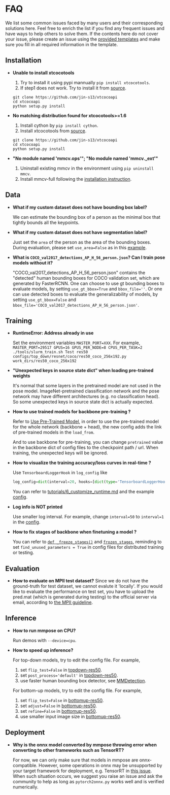 # FAQ

We list some common issues faced by many users and their corresponding solutions here.
Feel free to enrich the list if you find any frequent issues and have ways to help others to solve them.
If the contents here do not cover your issue, please create an issue using the [provided templates](/.github/ISSUE_TEMPLATE/error-report.md) and make sure you fill in all required information in the template.

## Installation

- **Unable to install xtcocotools**

  1. Try to install it using pypi mannually `pip install xtcocotools`.
  1. If step1 does not work. Try to install it from [source](https://github.com/jin-s13/xtcocoapi).

  ```
  git clone https://github.com/jin-s13/xtcocoapi
  cd xtcocoapi
  python setup.py install
  ```

- **No matching distribution found for xtcocotools>=1.6**

  1. Install cython by `pip install cython`.
  1. Install xtcocotools from [source](https://github.com/jin-s13/xtcocoapi).

  ```
  git clone https://github.com/jin-s13/xtcocoapi
  cd xtcocoapi
  python setup.py install
  ```

- **"No module named 'mmcv.ops'"; "No module named 'mmcv._ext'"**

  1. Uninstall existing mmcv in the environment using `pip uninstall mmcv`.
  1. Install mmcv-full following the [installation instruction](https://mmcv.readthedocs.io/en/latest/#installation).

## Data

- **What if my custom dataset does not have bounding box label?**

  We can estimate the bounding box of a person as the minimal box that tightly bounds all the keypoints.

- **What if my custom dataset does not have segmentation label?**

  Just set the `area` of the person as the area of the bounding boxes. During evaluation, please set `use_area=False` as in this [example](https://github.com/open-mmlab/mmpose/blob/a82dd486853a8a471522ac06b8b9356db61f8547/mmpose/datasets/datasets/top_down/topdown_aic_dataset.py#L113).

- **What is `COCO_val2017_detections_AP_H_56_person.json`? Can I train pose models without it?**

  "COCO_val2017_detections_AP_H_56_person.json" contains the "detected" human bounding boxes for COCO validation set, which are generated by FasterRCNN.
  One can choose to use gt bounding boxes to evaluate models, by setting `use_gt_bbox=True` and `bbox_file=''`. Or one can use detected boxes to evaluate
  the generalizability of models, by setting `use_gt_bbox=False` and `bbox_file='COCO_val2017_detections_AP_H_56_person.json'`.

## Training

- **RuntimeError: Address already in use**

  Set the environment variables `MASTER_PORT=XXX`. For example,
  `MASTER_PORT=29517 GPUS=16 GPUS_PER_NODE=8 CPUS_PER_TASK=2 ./tools/slurm_train.sh Test res50 configs/top_down/resnet/coco/res50_coco_256x192.py work_dirs/res50_coco_256x192`

- **"Unexpected keys in source state dict" when loading pre-trained weights**

  It's normal that some layers in the pretrained model are not used in the pose model. ImageNet-pretrained classification network and the pose network may have different architectures (e.g. no classification head). So some unexpected keys in source state dict is actually expected.

- **How to use trained models for backbone pre-training ?**

  Refer to [Use Pre-Trained Model](https://github.com/open-mmlab/mmpose/blob/master/docs/tutorials/1_finetune.md#use-pre-trained-model),
  in order to use the pre-trained model for the whole network (backbone + head), the new config adds the link of pre-trained models in the `load_from`.

  And to use backbone for pre-training, you can change `pretrained` value in the backbone dict of config files to the checkpoint path / url.
  When training, the unexpected keys will be ignored.

- **How to visualize the training accuracy/loss curves in real-time ?**

  Use `TensorboardLoggerHook` in `log_config` like

  ```python
  log_config=dict(interval=20, hooks=[dict(type='TensorboardLoggerHook')])
  ```

  You can refer to [tutorials/6_customize_runtime.md](/tutorials/6_customize_runtime.md#log-config) and the example [config](/configs/top_down/resnet/coco/res50_coco_256x192.py#L26).

- **Log info is NOT printed**

  Use smaller log interval. For example, change `interval=50` to `interval=1` in the [config](/configs/top_down/resnet/coco/res50_coco_256x192.py#L23).

- **How to fix stages of backbone when finetuning a model ?**

    You can refer to [`def _freeze_stages()`](https://github.com/open-mmlab/mmpose/blob/d026725554f9dc08e8708bd9da8678f794a7c9a6/mmpose/models/backbones/resnet.py#L618) and [`frozen_stages`](https://github.com/open-mmlab/mmpose/blob/d026725554f9dc08e8708bd9da8678f794a7c9a6/mmpose/models/backbones/resnet.py#L498),
    reminding to set `find_unused_parameters = True` in config files for distributed training or testing.

## Evaluation

- **How to evaluate on MPII test dataset?**
  Since we do not have the ground-truth for test dataset, we cannot evalute it 'locally'.
  If you would like to evaluate the performance on test set, you have to upload the pred.mat (which is generated during testing) to the official server via email, according to [the MPII guideline](http://human-pose.mpi-inf.mpg.de/#evaluation).

## Inference

- **How to run mmpose on CPU?**

  Run demos with `--device=cpu`.

- **How to speed up inference?**

  For top-down models, try to edit the config file. For example,

  1. set `flip_test=False` in [topdown-res50](/configs/top_down/resnet/coco/res50_coco_256x192.py#L51).
  1. set `post_process='default'` in [topdown-res50](/configs/top_down/resnet/coco/res50_coco_256x192.py#L54).
  1. use faster human bounding box detector, see [MMDetection](https://mmdetection.readthedocs.io/en/latest/model_zoo.html).

  For bottom-up models, try to edit the config file. For example,

  1. set `flip_test=False` in [bottomup-res50](/configs/bottom_up/resnet/coco/res50_coco_512x512.py#L91).
  1. set `adjust=False` in [bottomup-res50](/configs/bottom_up/resnet/coco/res50_coco_512x512.py#L89).
  1. set `refine=False` in [bottomup-res50](/configs/bottom_up/resnet/coco/res50_coco_512x512.py#L90).
  1. use smaller input image size in [bottomup-res50](/configs/bottom_up/resnet/coco/res50_coco_512x512.py#L39).

## Deployment

- **Why is the onnx model converted by mmpose throwing error when converting to other frameworks such as TensorRT?**

    For now, we can only make sure that models in mmpose are onnx-compatible. However, some operations in onnx may be unsupported by your target framework for deployment, e.g. TensorRT in [this issue](https://github.com/open-mmlab/mmaction2/issues/414). When such situation occurs, we suggest you raise an issue and ask the community to help as long as `pytorch2onnx.py` works well and is verified numerically.
